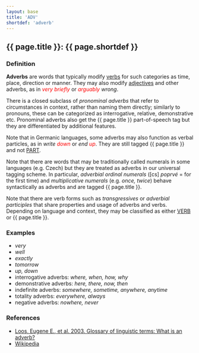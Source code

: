 ```yaml
---
layout: base
title: 'ADV'
shortdef: 'adverb'
---
```


## {{ page.title }}: {{ page.shortdef }}

### Definition

**Adverbs** are words that typically modify <a href="VERB.html">verbs</a> for such categories as time, place, direction or manner. They may also modify <a href="ADJ.html">adjectives</a> and other adverbs, as in _<span style='color:red'>very briefly</span>_ or _<span style='color:red'>arguably</span> wrong_.

There is a closed subclass of _pronominal adverbs_ that refer to circumstances in context, rather than naming them directly; similarly to pronouns, these can be categorized as interrogative, relative, demonstrative etc. Pronominal adverbs also get the {{ page.title }} part-of-speech tag but they are differentiated by additional features.

Note that in Germanic languages, some adverbs may also function as verbal particles, as in _write <span style='color:red'>down</span>_ or _end <span style='color:red'>up</span>_. They are still tagged {{ page.title }} and not <a href="PART.html">PART</a>.

Note that there are words that may be traditionally called numerals in some languages (e.g. Czech) but they are treated as adverbs in our universal tagging scheme. In particular, _adverbial ordinal numerals_ ([cs] _poprvé_ = for the first time) and _multiplicative numerals_ (e.g. _once, twice_) behave syntactically as adverbs and are tagged {{ page.title }}.

Note that there are verb forms such as _transgressives_ or _adverbial participles_ that share properties and usage of adverbs and verbs. Depending on language and context, they may be classified as either <a href="VERB.html">VERB</a> or {{ page.title }}.

### Examples

* _very_
* _well_
* _exactly_
* _tomorrow_
* _up, down_
* interrogative adverbs: _where, when, how, why_
* demonstrative adverbs: _here, there, now, then_
* indefinite adverbs: _somewhere, sometime, anywhere, anytime_
* totality adverbs: _everywhere, always_
* negative adverbs: _nowhere, never_

### References

* <a href="http://www-01.sil.org/linguistics/GlossaryOfLinguisticTerms/WhatIsAnAdverbLinguistics.htm">Loos, Eugene E., et al. 2003. Glossary of linguistic terms: What is an adverb?</a>
* <a href="http://en.wikipedia.org/wiki/Adverb">Wikipedia</a>
